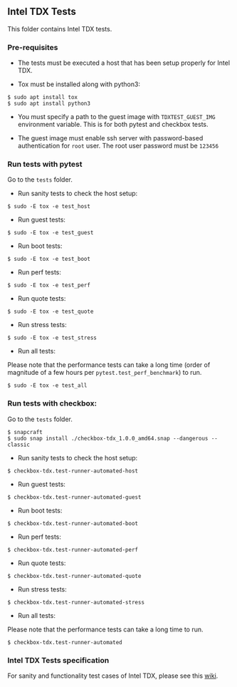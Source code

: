 ## Intel TDX Tests

This folder contains Intel TDX tests.

### Pre-requisites

- The tests must be executed a host that has been setup properly for Intel TDX.

- Tox must be installed along with python3:
```
$ sudo apt install tox
$ sudo apt install python3
```

- You must specify a path to the guest image with `TDXTEST_GUEST_IMG` environment variable.
  This is for both pytest and checkbox tests.

- The guest image must enable ssh server with password-based authentication for `root` user.
  The root user password must be `123456`

### Run tests with pytest

Go to the `tests` folder.

- Run sanity tests to check the host setup:

```
$ sudo -E tox -e test_host
```

- Run guest tests:

```
$ sudo -E tox -e test_guest
```

- Run boot tests:

```
$ sudo -E tox -e test_boot
```

- Run perf tests:

```
$ sudo -E tox -e test_perf
```

- Run quote tests:

```
$ sudo -E tox -e test_quote
```

- Run stress tests:

```
$ sudo -E tox -e test_stress
```

- Run all tests:

Please note that the performance tests can take a long time (order of magnitude of a few hours per `pytest.test_perf_benchmark`) to run.

```
$ sudo -E tox -e test_all
```

### Run tests with checkbox:

Go to the `tests` folder.

```
$ snapcraft
$ sudo snap install ./checkbox-tdx_1.0.0_amd64.snap --dangerous --classic
```

- Run sanity tests to check the host setup:

```
$ checkbox-tdx.test-runner-automated-host
```

- Run guest tests:

```
$ checkbox-tdx.test-runner-automated-guest
```

- Run boot tests:

```
$ checkbox-tdx.test-runner-automated-boot
```

- Run perf tests:

```
$ checkbox-tdx.test-runner-automated-perf
```

- Run quote tests:

```
$ checkbox-tdx.test-runner-automated-quote
```

- Run stress tests:

```
$ checkbox-tdx.test-runner-automated-stress
```

- Run all tests:

Please note that the performance tests can take a long time to run.

```
$ checkbox-tdx.test-runner-automated
```


### Intel TDX Tests specification

For sanity and functionality test cases of Intel TDX, please see this [wiki](https://github.com/intel/tdx/wiki/Tests).
